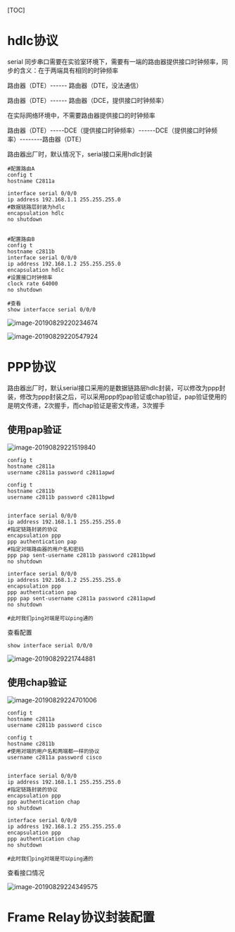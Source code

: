 [TOC]

# hdlc协议

serial 同步串口需要在实验室环境下，需要有一端的路由器提供接口时钟频率，同步的含义：在于两端具有相同的时钟频率

路由器（DTE）------ 路由器（DTE，没法通信）

路由器（DTE）------ 路由器（DCE，提供接口时钟频率）



在实际网络环境中，不需要路由器提供接口的时钟频率

路由器（DTE）-----DCE（提供接口时钟频率）------DCE（提供接口时钟频率）--------路由器（DTE）



路由器出厂时，默认情况下，serial接口采用hdlc封装

```shell
#配置路由A
config t
hostname C2811a

interface serial 0/0/0
ip address 192.168.1.1 255.255.255.0
#数据链路层封装为hdlc
encapsulation hdlc
no shutdown


#配置路由B
config t
hostname c2811b
interface serial 0/0/0
ip address 192.168.1.2 255.255.255.0
encapsulation hdlc
#设置接口时钟频率
clock rate 64000
no shutdown
```



```shell
#查看
show interfacce serial 0/0/0
```

![image-20190829220234674](/Users/chenyansong/Documents/note/images/computeNetwork/image-20190829220234674.png)

![image-20190829220547924](/Users/chenyansong/Documents/note/images/computeNetwork/image-20190829220547924.png)



# PPP协议

路由器出厂时，默认serial接口采用的是数据链路层hdlc封装，可以修改为ppp封装，修改为ppp封装之后，可以采用ppp的pap验证或chap验证，pap验证使用的是明文传递，2次握手，而chap验证是密文传递，3次握手

## 使用pap验证

![image-20190829221519840](/Users/chenyansong/Documents/note/images/computeNetwork/image-20190829221519840.png)



```shell
config t
hostname c2811a
username c2811a password c2811apwd

config t
hostname c2811b
username c2811b password c2811bpwd


interface serial 0/0/0
ip address 192.168.1.1 255.255.255.0
#指定链路封装的协议
encapsulation ppp
ppp authentication pap
#指定对端路由器的用户名和密码
ppp pap sent-username c2811b password c2811bpwd
no shutdown

interface serial 0/0/0
ip address 192.168.1.2 255.255.255.0
encapsulation ppp
ppp authentication pap
ppp pap sent-username c2811a password c2811apwd
no shutdown

#此时我们ping对端是可以ping通的
```

查看配置

```shell
show interface serial 0/0/0
```

![image-20190829221744881](/Users/chenyansong/Documents/note/images/computeNetwork/image-20190829221744881.png)



## 使用chap验证

![image-20190829224701006](/Users/chenyansong/Documents/note/images/computeNetwork/image-20190829224701006.png)

```shell
config t
hostname c2811a
username c2811b password cisco

config t
hostname c2811b
#使用对端的用户名和两端都一样的协议
username c2811a password cisco


interface serial 0/0/0
ip address 192.168.1.1 255.255.255.0
#指定链路封装的协议
encapsulation ppp
ppp authentication chap
no shutdown

interface serial 0/0/0
ip address 192.168.1.2 255.255.255.0
encapsulation ppp
ppp authentication chap
no shutdown

#此时我们ping对端是可以ping通的
```

查看接口情况

![image-20190829224349575](/Users/chenyansong/Documents/note/images/computeNetwork/image-20190829224349575.png)



# Frame Relay协议封装配置


